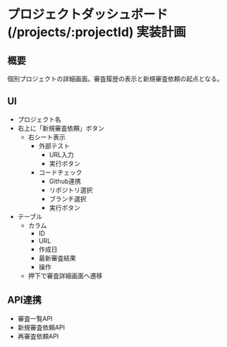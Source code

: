 # プロジェクトダッシュボード (/projects/:projectId) 実装計画

## 概要
個別プロジェクトの詳細画面。審査履歴の表示と新規審査依頼の起点となる。

## UI
- プロジェクト名
- 右上に「新規審査依頼」ボタン
  - 右シート表示
    - 外部テスト
      - URL入力
      - 実行ボタン
    - コードチェック
      - Github連携
      - リポジトリ選択
      - ブランチ選択
      - 実行ボタン
- テーブル
  - カラム
    - ID
    - URL
    - 作成日
    - 最新審査結果
    - 操作
  - 押下で審査詳細画面へ遷移

## API連携
- 審査一覧API
- 新規審査依頼API
- 再審査依頼API